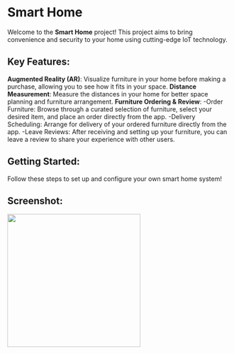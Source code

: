 # Smart Home 

Welcome to the **Smart Home** project! This project aims to bring convenience and security to your home using cutting-edge IoT technology.

## Key Features:
 **Augmented Reality (AR)**: Visualize furniture in your home before making a purchase, allowing you to see how it fits in your space.
 **Distance Measurement**: Measure the distances in your home for better space planning and furniture arrangement.
 **Furniture Ordering & Review**:
    -Order Furniture: Browse through a curated selection of furniture, select your desired item, and place an order directly from the app.
    -Delivery Scheduling: Arrange for delivery of your ordered furniture directly from the app.
    -Leave Reviews: After receiving and setting up your furniture, you can leave a review to share your experience with other users.

## Getting Started:
Follow these steps to set up and configure your own smart home system!

## Screenshot:
<img src="https://github.com/user-attachments/assets/aa75d8b8-56d3-48de-b4f6-f1670aa0f659" width="300" height="300"/>
